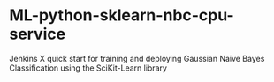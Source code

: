 # ML-python-sklearn-nbc-cpu-service
Jenkins X quick start for training and deploying Gaussian Naive Bayes Classification using the SciKit-Learn library
